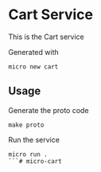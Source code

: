 # Cart Service

This is the Cart service

Generated with

```
micro new cart
```

## Usage

Generate the proto code

```
make proto
```

Run the service

```
micro run .
```# micro-cart
